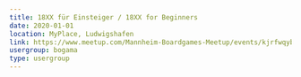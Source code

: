 ```yaml
---
title: 18XX für Einsteiger / 18XX for Beginners
date: 2020-01-01
location: MyPlace, Ludwigshafen
link: https://www.meetup.com/Mannheim-Boardgames-Meetup/events/kjrfwqybccbcb/
usergroup: bogama
type: usergroup
---
```

